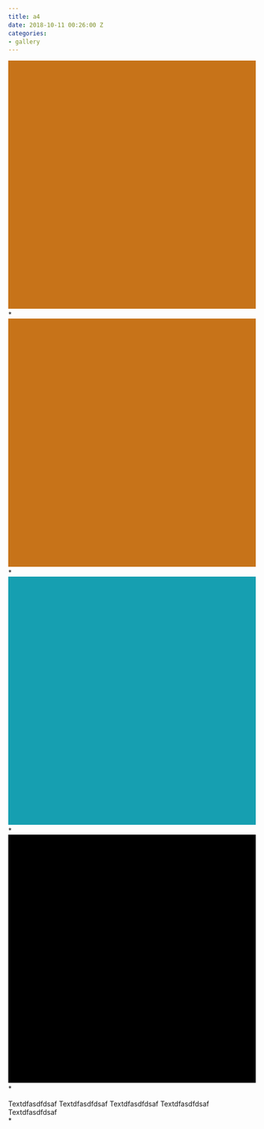 ```yaml
---
title: a4
date: 2018-10-11 00:26:00 Z
categories:
- gallery
---
```


<a href="gallery.html" class="ajax-popup-link"><img class="img-responsive" alt="sample" class="ajax-popup-link" src="img/portf_gal/main/2.jpg"></a>*
<img class="img-responsive" alt="sample" src="img/portf_gal/1/2.jpg">*
<img class="img-responsive" alt="sample" src="img/portf_gal/1/3.jpg">*
<img class="img-responsive" alt="sample" src="img/portf_gal/1/1.jpg">*
<div class="description">Textdfasdfdsaf Textdfasdfdsaf Textdfasdfdsaf Textdfasdfdsaf Textdfasdfdsaf</div>*
